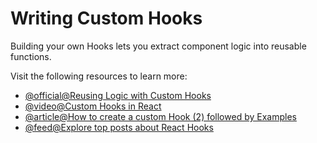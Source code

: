 # Writing Custom Hooks

Building your own Hooks lets you extract component logic into reusable functions.

Visit the following resources to learn more:

- [@official@Reusing Logic with Custom Hooks](https://react.dev/learn/reusing-logic-with-custom-hooks)
- [@video@Custom Hooks in React](https://www.youtube.com/watch?v=I2Bgi0Qcdvc)
- [@article@How to create a custom Hook (2) followed by Examples](https://www.robinwieruch.de/react-custom-hook/)
- [@feed@Explore top posts about React Hooks](https://app.daily.dev/tags/react-hooks?ref=roadmapsh)
